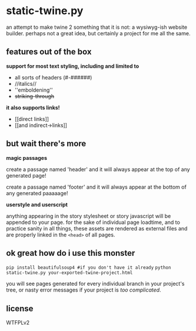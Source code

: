 # static-twine.py

an attempt to make twine 2 something that it is not: a wysiwyg-ish website builder. perhaps not a great idea, but certainly a project for me all the same.

## features out of the box

**support for most text styling, including and limited to**

- all sorts of headers (#-######)
- //italics//
- ''emboldening''
- ~~striking-through~~


**it also supports links!**

- [[direct links]]
- [[and indirect->links]]


## but wait there's more

**magic passages**

create a passage named 'header' and it will always appear at the top of any generated page!

create a passage named 'footer' and it will always appear at the bottom of any generated paaaaage!

**userstyle and userscript**

anything appearing in the story stylesheet or story javascript will be appended to your page. for the sake of individual page loadtime, and to practice sanity in all things, these assets are rendered as external files and are properly linked in the `<head>` of all pages. 

## ok great how do i use this monster

`pip install beautifulsoup4 #if you don't have it already` 
`python static-twine.py your-exported-twine-project.html`

you will see pages generated for every individual branch in your project's tree, or nasty error messages if your project is *too complicated*.

## license

WTFPLv2